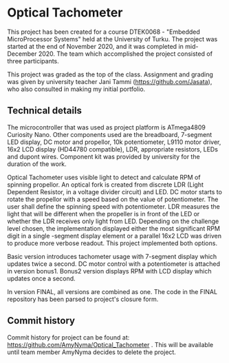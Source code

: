 # Optical Tachometer

This project has been created for a course DTEK0068 - "Embedded MicroProcessor Systems" held at the University of Turku. The project was started at the end of November 2020, and it was completed in mid-December 2020. The team which accomplished the project consisted of three participants. 

This project was graded as the top of the class. Assignment and grading was given by university teacher Jani Tammi (https://github.com/Jasata), who also consulted in making my initial portfolio.

## Technical details

The microcontroller that was used as project platform is ATmega4809 Curiosity Nano. Other components used are the breadboard, 7-segment LED display, DC motor and propellor, 10k potentiometer, L9110 motor driver, 16x2 LCD display (HD44780 compatible), LDR, appropriate resistors, LEDs and dupont wires. Component kit was provided by university for the duration of the work.

Optical Tachometer uses visible light to detect and calculate RPM of spinning propellor. An optical fork is created from discrete LDR (Light Dependent Resistor, in a voltage divider circuit) and LED. DC motor starts to rotate the propellor with a speed based on the value of potentiometer. The user shall define the spinning speed with potentiometer. LDR measures the light that will be different when the propeller is in front of the LED or whether the LDR receives only light from LED. Depending on the challenge level chosen, the implementation displayed either the most significant RPM digit in a single -segment display element or a parallel 16x2 LCD was driven to produce more verbose readout. This project implemented both options. 

Basic version introduces tachometer usage with 7-segment display which updates twice a second. DC motor control with a potentiometer is attached in version bonus1. Bonus2 version displays RPM with LCD display which updates once a second. 

In version FINAL, all versions are combined as one. The code in the FINAL repository has been parsed to project's closure form.

## Commit history

Commit history for project can be found at: https://github.com/AmyNyma/Optical_Tachometer . This will be available until team member AmyNyma decides to delete the project. 
